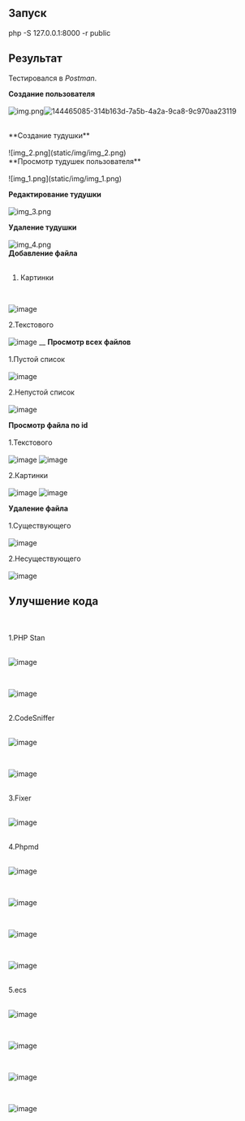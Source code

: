 ## Запуск
php -S 127.0.0.1:8000 -r public

## Результат
Тестировался в _Postman_.

**Создание пользователя** <br />
<br />
![img.png](static/img/img.png)![144465085-314b163d-7a5b-4a2a-9ca8-9c970aa23119](https://user-images.githubusercontent.com/40167168/145722881-08457b99-82b8-491d-930a-8531a9cc3537.png)

<br />
**Создание тудушки** <br />
<br />
![img_2.png](static/img/img_2.png)
 <br />
**Просмотр тудушек пользователя** <br />
<br />
![img_1.png](static/img/img_1.png)

**Редактирование тудушки** <br />
<br />
![img_3.png](static/img/img_3.png)

**Удаление тудушки**  <br />
<br />
![img_4.png](static/img/img_4.png)
<br />
**Добавление файла** <br />
<br />
1. Картинки <br />
<br />

![image](https://user-images.githubusercontent.com/40167168/144465085-314b163d-7a5b-4a2a-9ca8-9c970aa23119.png)

2.Текстового <br />
<br />
![image](https://user-images.githubusercontent.com/40167168/144465198-f456829d-e73c-4a71-9bce-d33becdc6015.png)
__
**Просмотр всех файлов** <br />
<br />
1.Пустой список <br />
<br />
![image](https://user-images.githubusercontent.com/40167168/144465340-dd828570-5f6f-409b-af84-c6c670125db3.png)

2.Непустой список <br />
<br />
![image](https://user-images.githubusercontent.com/40167168/144465383-3e92dbbc-93af-4330-a2b8-8fa13a05bfeb.png)

**Просмотр файла по id** <br />
<br />
1.Текстового <br />
<br />
![image](https://user-images.githubusercontent.com/40167168/144465498-f036c0b1-416a-463c-8714-000d70a5b4a0.png)
![image](https://user-images.githubusercontent.com/40167168/144465560-aee119c2-fa06-4431-8c8a-8d57037ec3c5.png)

2.Картинки <br />
<br />
![image](https://user-images.githubusercontent.com/40167168/144465595-fa598b24-b630-4974-bcac-b051188631f8.png)
![image](https://user-images.githubusercontent.com/40167168/144465617-a7eec3fc-2574-4998-941b-e6d91582653c.png)

**Удаление файла** <br />
<br />
1.Существующего <br />
<br />
![image](https://user-images.githubusercontent.com/40167168/144465698-1ec2ea21-ba94-4659-be84-af7839fcefc5.png)

2.Несуществующего <br />
<br />
![image](https://user-images.githubusercontent.com/40167168/144465728-14316326-8921-4a78-8c1e-f8bcbb3a7b79.png)
 <br />
## Улучшение кода
<br />
<br />
1.PHP Stan <br />
<br />

![image](https://user-images.githubusercontent.com/40167168/145722954-589bfccc-a073-4be1-9602-0bbdd97dbe23.png)

<br />

![image](https://user-images.githubusercontent.com/40167168/145722959-fe1b92b8-3780-431b-820c-312c02574cce.png)

<br />
2.CodeSniffer <br />
<br />

![image](https://user-images.githubusercontent.com/40167168/145722964-df1c7c38-c875-48a2-869c-38b5e56b690a.png)

<br />

![image](https://user-images.githubusercontent.com/40167168/145722977-348e5e9f-9ac2-41d1-8e6b-dc0eaeb05806.png)

<br />
3.Fixer <br />
<br />

![image](https://user-images.githubusercontent.com/40167168/145722984-851c0a63-e327-4418-a96c-5deb85be7b10.png)

<br />
4.Phpmd <br />
<br />

![image](https://user-images.githubusercontent.com/40167168/145723004-df554b4a-acca-41f8-b625-766353e959c3.png)

<br />

![image](https://user-images.githubusercontent.com/40167168/145723010-067c19e8-5434-4a27-b556-f466835d5579.png)

<br />

![image](https://user-images.githubusercontent.com/40167168/145723006-41d36497-70c7-4fc5-931d-322b6708d119.png)

<br />

![image](https://user-images.githubusercontent.com/40167168/145723016-8feaeeaa-1414-49ef-9030-59b6f4e2fb70.png)

<br />
5.ecs <br />
<br />

![image](https://user-images.githubusercontent.com/40167168/145723047-8ef4a87c-86a8-4436-8cd8-4416233483d3.png)

<br />

![image](https://user-images.githubusercontent.com/40167168/145723054-06ebb8b5-bf10-4643-87bf-f53c7eb88171.png)

<br />

![image](https://user-images.githubusercontent.com/40167168/145723061-b0a2c4c1-11ea-48b4-9a0f-7942ab2b1277.png)

<br />

![image](https://user-images.githubusercontent.com/40167168/145723064-ee24621c-37ce-4c3e-8150-203c7f58307d.png)
